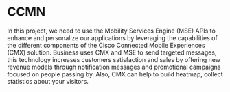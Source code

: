 # CCMN
In this project, we need to use the Mobility Services Engine (MSE) APIs to enhance
and personalize our applications by leveraging the capabilities of the different components
of the Cisco Connected Mobile Experiences (CMX) solution. Business uses CMX and MSE
to send targeted messages, this technology increases customers satisfaction and sales by
offering new revenue models through notification messages and promotional campaigns
focused on people passing by. Also, CMX can help to build heatmap, collect statistics
about your visitors.
